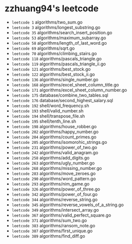 # zzhuang94's leetcode

- `leetcode 1` algorithms/two_sum.go
- `leetcode 3` algorithms/longest_substring.go
- `leetcode 35` algorithms/search_insert_position.go
- `leetcode 53` algorithms/maximum_subarray.go
- `leetcode 58` algorithms/length_of_last_word.go
- `leetcode 69` algorithms/sqrt.go
- `leetcode 70` algorithms/climbing_stairs.go
- `leetcode 118` algorithms/pascals_triangle.go
- `leetcode 119` algorithms/pascals_triangle_ii.go
- `leetcode 121` algorithms/best_stock.go
- `leetcode 122` algorithms/best_stock_ii.go
- `leetcode 136` algorithms/single_number.go
- `leetcode 168` algorithms/excel_sheet_column_title.go
- `leetcode 171` algorithms/excel_sheet_column_number.go
- `leetcode 175` database/combine_two_tables.sql
- `leetcode 176` database/second_highest_salary.sql
- `leetcode 192` shell/word_frequency.sh
- `leetcode 193` shell/valid_number.sh
- `leetcode 194` shell/transpose_file.sh
- `leetcode 195` shell/tenth_line.sh
- `leetcode 198` algorithms/house_robber.go
- `leetcode 202` algorithms/happy_number.go
- `leetcode 204` algorithms/count_primes.go
- `leetcode 205` algorithms/isomorohic_strings.go
- `leetcode 231` algorithms/power_of_two.go
- `leetcode 242` algorithms/valid_anagram.go
- `leetcode 258` algorithms/add_digits.go
- `leetcode 263` algorithms/ugly_number.go
- `leetcode 268` algorithms/missing_number.go
- `leetcode 283` algorithms/move_zeroes.go
- `leetcode 290` algorithms/word_pattern.go
- `leetcode 293` algorithms/nim_game.go
- `leetcode 326` algorithms/power_of_three.go
- `leetcode 342` algorithms/power_of_four.go
- `leetcode 344` algorithms/reverse_string.go
- `leetcode 345` algorithms/reverse_vowels_of_a_string.go
- `leetcode 349` algorithms/intersect_array.go
- `leetcode 367` algorithms/valid_perfect_square.go
- `leetcode 371` algorithms/sum_two.go
- `leetcode 383` algorithms/ransom_note.go
- `leetcode 387` algorithms/first_unique.go
- `leetcode 389` algorithms/find_diff.go
